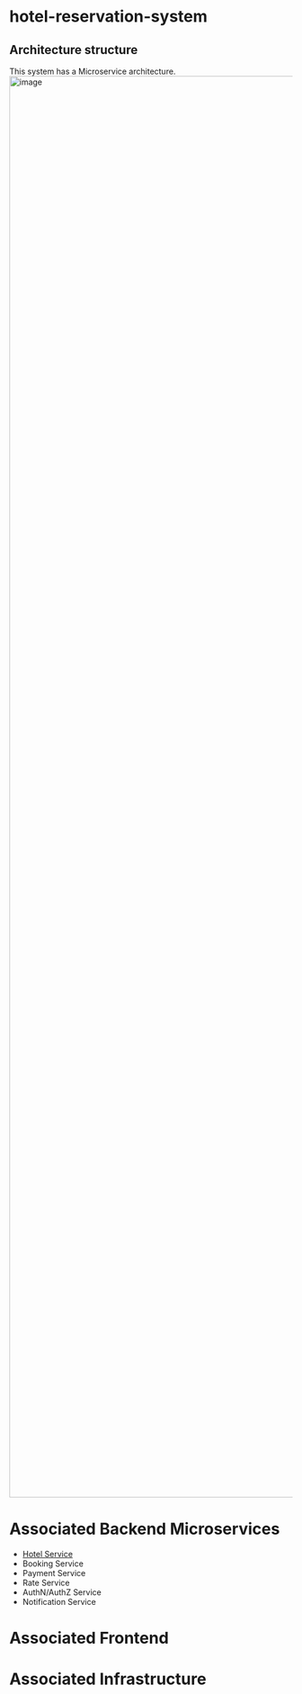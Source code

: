 # hotel-reservation-system

## Architecture structure
This system has a Microservice architecture.
<img width="5752" height="2528" alt="image" src="https://github.com/user-attachments/assets/72a1aeef-3d1c-4170-9265-454cd4bb9fbf" />



# Associated Backend Microservices
- [Hotel Service](https://github.com/sebenitezg/hotel-service)
- Booking Service
- Payment Service
- Rate Service
- AuthN/AuthZ Service
- Notification Service

# Associated Frontend

# Associated Infrastructure
